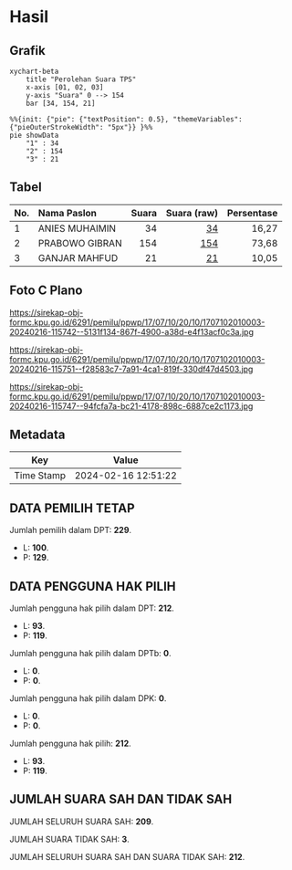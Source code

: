 # Hasil

## Grafik

```mermaid
xychart-beta
    title "Perolehan Suara TPS"
    x-axis [01, 02, 03]
    y-axis "Suara" 0 --> 154
    bar [34, 154, 21]
```

```mermaid
%%{init: {"pie": {"textPosition": 0.5}, "themeVariables": {"pieOuterStrokeWidth": "5px"}} }%%
pie showData
    "1" : 34
    "2" : 154
    "3" : 21
```

## Tabel

| No. | Nama Paslon    | Suara | Suara (raw) | Persentase |
|:--- |:-------------- | -----:| -----------:| ----------:|
| 1   | ANIES MUHAIMIN | 34    | [34][p-1]   | 16,27      |
| 2   | PRABOWO GIBRAN | 154   | [154][p-2]  | 73,68      |
| 3   | GANJAR MAHFUD  | 21    | [21][p-3]   | 10,05      |


[p-1]: https://github.com/gigit-pemilu/pemilu-2024-17-bengkulu/blob/main/pilpres/hitung-suara/sub/17-bengkulu/sub/07-lebong/sub/10-amen/sub/2010-sungai-gerong/sub/003-tps/sub/paslon-1.txt
[p-2]: https://github.com/gigit-pemilu/pemilu-2024-17-bengkulu/blob/main/pilpres/hitung-suara/sub/17-bengkulu/sub/07-lebong/sub/10-amen/sub/2010-sungai-gerong/sub/003-tps/sub/paslon-2.txt
[p-3]: https://github.com/gigit-pemilu/pemilu-2024-17-bengkulu/blob/main/pilpres/hitung-suara/sub/17-bengkulu/sub/07-lebong/sub/10-amen/sub/2010-sungai-gerong/sub/003-tps/sub/paslon-3.txt

## Foto C Plano

https://sirekap-obj-formc.kpu.go.id/6291/pemilu/ppwp/17/07/10/20/10/1707102010003-20240216-115742--5131f134-867f-4900-a38d-e4f13acf0c3a.jpg

https://sirekap-obj-formc.kpu.go.id/6291/pemilu/ppwp/17/07/10/20/10/1707102010003-20240216-115751--f28583c7-7a91-4ca1-819f-330df47d4503.jpg

https://sirekap-obj-formc.kpu.go.id/6291/pemilu/ppwp/17/07/10/20/10/1707102010003-20240216-115747--94fcfa7a-bc21-4178-898c-6887ce2c1173.jpg


## Metadata

| Key        | Value               |
| ---------- | ------------------- |
| Time Stamp | 2024-02-16 12:51:22 |


## DATA PEMILIH TETAP

Jumlah pemilih dalam DPT: **229**.
 * L: **100**.
 * P: **129**.

## DATA PENGGUNA HAK PILIH

Jumlah pengguna hak pilih dalam DPT: **212**.
 * L: **93**.
 * P: **119**.

Jumlah pengguna hak pilih dalam DPTb: **0**.
 * L: **0**.
 * P: **0**.

Jumlah pengguna hak pilih dalam DPK: **0**.
 * L: **0**.
 * P: **0**.

Jumlah pengguna hak pilih: **212**.
 * L: **93**.
 * P: **119**.

## JUMLAH SUARA SAH DAN TIDAK SAH

JUMLAH SELURUH SUARA SAH: **209**.

JUMLAH SUARA TIDAK SAH: **3**.

JUMLAH SELURUH SUARA SAH DAN SUARA TIDAK SAH: **212**.


